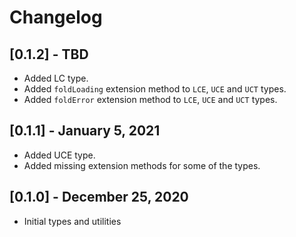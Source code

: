 # Changelog
## [0.1.2] - TBD
- Added LC type.
- Added `foldLoading` extension method to `LCE`, `UCE` and `UCT` types. 
- Added `foldError` extension method to `LCE`, `UCE` and `UCT` types.


## [0.1.1] - January 5, 2021
- Added UCE type.
- Added missing extension methods for some of the types. 

## [0.1.0] - December 25, 2020
- Initial types and utilities
